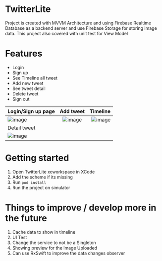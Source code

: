 # TwitterLite

Project is created with MVVM Architecture and using Firebase Realtime Database as a backend server and use Firebase Storage for storing image data. 
This project also covered with unit test for View Model

# Features
- Login
- Sign up
- See Timeline all tweet
- Add new tweet
- See tweet detail
- Delete tweet
- Sign out

| Login/Sign up page        | Add tweet           | Timeline  |
| ------------- |:-------------:| -----:|
| ![image](https://user-images.githubusercontent.com/61452603/204259448-033cf615-7d4d-499f-a298-b2924b23fd66.png)     | ![image](https://user-images.githubusercontent.com/61452603/204259906-84b12500-2b69-453c-b901-867f40668fc8.png) | ![image](https://user-images.githubusercontent.com/61452603/204260212-13b6211b-8e33-4ac3-af6e-2bf9706105bd.png)|
| Detail tweet    |      |    |
| ![image](https://user-images.githubusercontent.com/61452603/204260255-b4ea1e86-2971-42c4-ac7e-67db21af2cec.png) |  | |


# Getting started
1. Open TwitterLite xcworkspace in XCode
2. Add the scheme if its missing 
3. Run `pod install`
4. Run the project on simulator


# Things to improve / develop more in the future
1. Cache data to show in timeline
2. UI Test
3. Change the service to not be a Singleton
4. Showing preview for the Image Uploaded
5. Can use RxSwift to improve the data changes observer



